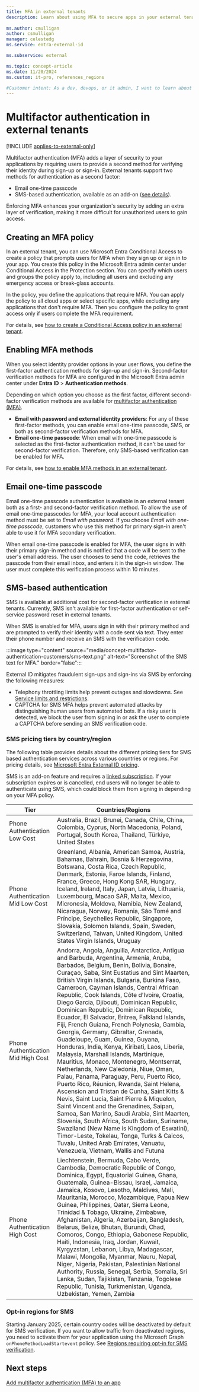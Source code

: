 ```yaml
---
title: MFA in external tenants
description: Learn about using MFA to secure apps in your external tenant and enabling email one-time passcodes (EOTP) or SMS as a second verification method for sign-up and sign-in.
 
ms.author: cmulligan
author: csmulligan
manager: celestedg
ms.service: entra-external-id

ms.subservice: external

ms.topic: concept-article
ms.date: 11/20/2024
ms.custom: it-pro, references_regions

#Customer intent: As a dev, devops, or it admin, I want to learn about ways to secure apps in my external tenant by adding multifactor authentication and enabling SMS and email one-time passcodes.
---
```


# Multifactor authentication in external tenants

[!INCLUDE [applies-to-external-only](../includes/applies-to-external-only.md)]

Multifactor authentication (MFA) adds a layer of security to your applications by requiring users to provide a second method for verifying their identity during sign-up or sign-in. External tenants support two methods for authentication as a second factor:

- Email one-time passcode
- SMS-based authentication, available as an add-on ([see details](#sms-based-authentication)).

Enforcing MFA enhances your organization's security by adding an extra layer of verification, making it more difficult for unauthorized users to gain access.

## Creating an MFA policy

In an external tenant, you can use Microsoft Entra Conditional Access to create a policy that prompts users for MFA when they sign up or sign in to your app. You create this policy in the Microsoft Entra admin center under Conditional Access in the Protection section. You can specify which users and groups the policy apply to, including all users and excluding any emergency access or break-glass accounts.

In the policy, you define the applications that require MFA. You can apply the policy to all cloud apps or select specific apps, while excluding any applications that don't require MFA. Then you configure the policy to grant access only if users complete the MFA requirement.

For details, see [how to create a Conditional Access policy in an external tenant](how-to-multifactor-authentication-customers.md#create-a-conditional-access-policy).

## Enabling MFA methods

When you select identity provider options in your user flows, you define the first-factor authentication methods for sign-up and sign-in. Second-factor verification methods for MFA are configured in the Microsoft Entra admin center under **Entra ID** > **Authentication methods**.

Depending on which option you choose as the first factor, different second-factor verification methods are available for [multifactor authentication (MFA)](how-to-multifactor-authentication-customers.md).

- **Email with password and external identity providers**: For any of these first-factor methods, you can enable email one-time passcode, SMS, or both as second-factor verification methods for MFA.
- **Email one-time passcode**: When email with one-time passcode is selected as the first-factor authentication method, it can't be used for second-factor verification. Therefore, only SMS-based verification can be enabled for MFA.

For details, see [how to enable MFA methods in an external tenant](how-to-multifactor-authentication-customers.md#enable-email-one-time-passcode-as-an-mfa-method).

## Email one-time passcode

Email one-time passcode authentication is available in an external tenant both as a first- and second-factor verification method. To allow the use of email one-time passcodes for MFA, your local account authentication method must be set to *Email with password*. If you choose *Email with one-time passcode*, customers who use this method for primary sign-in aren't able to use it for MFA secondary verification.

When email one-time passcode is enabled for MFA, the user signs in with their primary sign-in method and is notified that a code will be sent to the user's email address. The user chooses to send the code, retrieves the passcode from their email inbox, and enters it in the sign-in window. The user must complete this verification process within 10 minutes.

## SMS-based authentication

SMS is available at additional cost for second-factor verification in external tenants. Currently, SMS isn't available for first-factor authentication or self-service password reset in external tenants.

When SMS is enabled for MFA, users sign in with their primary method and are prompted to verify their identity with a code sent via text. They enter their phone number and receive an SMS with the verification code.

   :::image type="content" source="media/concept-multifactor-authentication-customers/sms-text.png" alt-text="Screenshot of the SMS text for MFA." border="false":::

External ID mitigates fraudulent sign-ups and sign-ins via SMS by enforcing the following measures:

- Telephony throttling limits help prevent outages and slowdowns. See [Service limits and restrictions](reference-service-limits.md).
- CAPTCHA for SMS MFA helps prevent automated attacks by distinguishing human users from automated bots. If a risky user is detected, we block the user from signing in or ask the user to complete a CAPTCHA before sending an SMS verification code.

### SMS pricing tiers by country/region

The following table provides details about the different pricing tiers for SMS based authentication services across various countries or regions. For pricing details, see [Microsoft Entra External ID pricing](https://aka.ms/ExternalIDPricing).

SMS is an add-on feature and requires a [linked subscription](../external-identities-pricing.md#link-an-external-tenant-to-a-subscription). If your subscription expires or is cancelled, end users will no longer be able to authenticate using SMS, which could block them from signing in depending on your MFA policy.

|Tier                               |Countries/Regions  |
|-----------------------------------|-------------------|
|Phone Authentication Low Cost      |Australia, Brazil, Brunei, Canada, Chile, China, Colombia, Cyprus, North Macedonia, Poland, Portugal, South Korea, Thailand, Türkiye, United States         |
|Phone Authentication Mid Low Cost  |Greenland, Albania, American Samoa, Austria, Bahamas, Bahrain, Bosnia & Herzegovina, Botswana, Costa Rica, Czech Republic, Denmark, Estonia, Faroe Islands, Finland, France, Greece, Hong Kong SAR, Hungary, Iceland, Ireland, Italy, Japan, Latvia, Lithuania, Luxembourg, Macao SAR, Malta, Mexico, Micronesia, Moldova, Namibia, New Zealand, Nicaragua, Norway, Romania, São Tomé and Príncipe, Seychelles Republic, Singapore, Slovakia, Solomon Islands, Spain, Sweden, Switzerland, Taiwan, United Kingdom, United States Virgin Islands, Uruguay         |
|Phone Authentication Mid High Cost |Andorra, Angola, Anguilla, Antarctica, Antigua and Barbuda, Argentina, Armenia, Aruba, Barbados, Belgium, Benin, Bolivia, Bonaire, Curaçao, Saba, Sint Eustatius and Sint Maarten, British Virgin Islands, Bulgaria, Burkina Faso, Cameroon, Cayman Islands, Central African Republic, Cook Islands, Côte d’Ivoire, Croatia, Diego Garcia, Djibouti, Dominican Republic, Dominican Republic, Dominican Republic, Ecuador, El Salvador, Eritrea, Falkland Islands, Fiji, French Guiana, French Polynesia, Gambia, Georgia, Germany, Gibraltar, Grenada, Guadeloupe, Guam, Guinea, Guyana, Honduras, India, Kenya, Kiribati, Laos, Liberia, Malaysia, Marshall Islands, Martinique, Mauritius, Monaco, Montenegro, Montserrat, Netherlands, New Caledonia, Niue, Oman, Palau, Panama, Paraguay, Peru, Puerto Rico, Puerto Rico, Réunion, Rwanda, Saint Helena, Ascension and Tristan de Cunha, Saint Kitts & Nevis, Saint Lucia, Saint Pierre & Miquelon, Saint Vincent and the Grenadines, Saipan, Samoa, San Marino, Saudi Arabia, Sint Maarten, Slovenia, South Africa, South Sudan, Suriname, Swaziland (New Name is Kingdom of Eswatini), Timor-Leste, Tokelau, Tonga, Turks & Caicos, Tuvalu, United Arab Emirates, Vanuatu, Venezuela, Vietnam, Wallis and Futuna         |
|Phone Authentication High Cost     |Liechtenstein, Bermuda, Cabo Verde, Cambodia, Democratic Republic of Congo, Dominica, Egypt, Equatorial Guinea, Ghana, Guatemala, Guinea-Bissau, Israel, Jamaica, Jamaica, Kosovo, Lesotho, Maldives, Mali, Mauritania, Morocco, Mozambique, Papua New Guinea, Philippines, Qatar, Sierra Leone, Trinidad & Tobago, Ukraine, Zimbabwe, Afghanistan, Algeria, Azerbaijan, Bangladesh, Belarus, Belize, Bhutan, Burundi, Chad, Comoros, Congo, Ethiopia, Gabonese Republic, Haiti, Indonesia, Iraq, Jordan, Kuwait, Kyrgyzstan, Lebanon, Libya, Madagascar, Malawi, Mongolia, Myanmar, Nauru, Nepal, Niger, Nigeria, Pakistan, Palestinian National Authority, Russia, Senegal, Serbia, Somalia, Sri Lanka, Sudan, Tajikistan, Tanzania, Togolese Republic, Tunisia, Turkmenistan, Uganda, Uzbekistan, Yemen, Zambia         |

### Opt-in regions for SMS

Starting January 2025, certain country codes will be deactivated by default for SMS verification. If you want to allow traffic from deactivated regions, you need to activate them for your application using the Microsoft Graph `onPhoneMethodLoadStartevent` policy. See [Regions requiring opt-in for SMS verification](how-to-region-code-opt-in.md).

## Next steps

[Add multifactor authentication (MFA) to an app](how-to-multifactor-authentication-customers.md)

